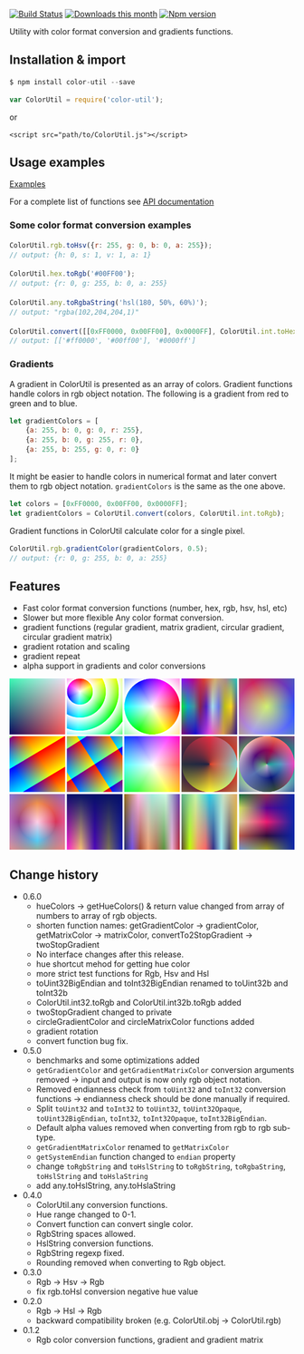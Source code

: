 [![Build Status](https://travis-ci.org/jakoivis/color-util.svg?branch=master)](https://travis-ci.org/jakoivis/color-util)
[![Downloads this month](https://img.shields.io/npm/dm/color-util.svg)](https://npmjs.org/package/color-util)
[![Npm version](https://img.shields.io/npm/v/color-util.svg)](https://npmjs.org/package/color-util)

Utility with color format conversion and gradients functions.

## Installation & import
```javascript
$ npm install color-util --save
```
```javascript
var ColorUtil = require('color-util');
```
or
```
<script src="path/to/ColorUtil.js"></script>
```

## Usage examples

[Examples](https://github.com/jakoivis/color-util/tree/master/example)

For a complete list of functions see [API documentation](API.md)

### Some color format conversion examples
```javascript
ColorUtil.rgb.toHsv({r: 255, g: 0, b: 0, a: 255});
// output: {h: 0, s: 1, v: 1, a: 1}

ColorUtil.hex.toRgb('#00FF00');
// output: {r: 0, g: 255, b: 0, a: 255}

ColorUtil.any.toRgbaString('hsl(180, 50%, 60%)');
// output: "rgba(102,204,204,1)"

ColorUtil.convert([[0xFF0000, 0x00FF00], 0x0000FF], ColorUtil.int.toHex);
// output: [['#ff0000', '#00ff00'], '#0000ff']
```
### Gradients
A gradient in ColorUtil is presented as an array of colors. Gradient functions handle colors in rgb object notation. The following is a gradient from red to green and to blue.
```javascript
let gradientColors = [
    {a: 255, b: 0, g: 0, r: 255},
    {a: 255, b: 0, g: 255, r: 0},
    {a: 255, b: 255, g: 0, r: 0}
];
```

It might be easier to handle colors in numerical format and later convert them to rgb object notation. `gradientColors` is the same as the one above.
```javascript
let colors = [0xFF0000, 0x00FF00, 0x0000FF];
let gradientColors = ColorUtil.convert(colors, ColorUtil.int.toRgb);
```

Gradient functions in ColorUtil calculate color for a single pixel.
```javascript
ColorUtil.rgb.gradientColor(gradientColors, 0.5);
// output: {r: 0, g: 255, b: 0, a: 255}
```

## Features
- Fast color format conversion functions (number, hex, rgb, hsv, hsl, etc)
- Slower but more flexible Any color format conversion.
- gradient functions (regular gradient, matrix gradient, circular gradient, circular gradient matrix)
- gradient rotation and scaling
- gradient repeat
- alpha support in gradients and color conversions


![Preview](/example/githubimage.png)

## Change history
* 0.6.0
    * hueColors -> getHueColors() & return value changed from array of numbers to array of rgb objects.
    * shorten function names: getGradientColor -> gradientColor, getMatrixColor -> matrixColor, convertTo2StopGradient -> twoStopGradient
    * No interface changes after this release.
    * hue shortcut mehod for getting hue color
    * more strict test functions for Rgb, Hsv and Hsl
    * toUint32BigEndian and toInt32BigEndian renamed to toUint32b and toInt32b
    * ColorUtil.int32.toRgb and ColorUtil.int32b.toRgb added
    * twoStopGradient changed to private
    * circleGradientColor and circleMatrixColor functions added
    * gradient rotation
    * convert function bug fix.
* 0.5.0
    * benchmarks and some optimizations added
    * `getGradientColor` and `getGradientMatrixColor` conversion arguments removed -> input and output is now only rgb object notation.
    * Removed endianness check from `toUint32` and `toInt32` conversion functions -> endianness check should be done manually if required.
    * Split `toUint32` and `toInt32` to `toUint32`, `toUint32Opaque`, `toUint32BigEndian`, `toInt32`, `toInt32Opaque`, `toInt32BigEndian`.
    * Default alpha values removed when converting from rgb to rgb sub-type.
    * `getGradientMatrixColor` renamed to `getMatrixColor`
    * `getSystemEndian` function changed to `endian` property
    * change `toRgbString` and `toHslString` to `toRgbString`, `toRgbaString`, `toHslString` and `toHslaString`
    * add any.toHslString, any.toHslaString
* 0.4.0
    * ColorUtil.any conversion functions.
    * Hue range changed to 0-1.
    * Convert function can convert single color.
    * RgbString spaces allowed.
    * HslString conversion functions.
    * RgbString regexp fixed.
    * Rounding removed when converting to Rgb object.
* 0.3.0
    * Rgb -> Hsv -> Rgb
    * fix rgb.toHsl conversion negative hue value
* 0.2.0
    * Rgb -> Hsl -> Rgb
    * backward compatibility broken (e.g. ColorUtil.obj -> ColorUtil.rgb)
* 0.1.2
    * Rgb color conversion functions, gradient and gradient matrix
